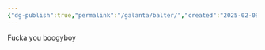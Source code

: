 ```yaml
---
{"dg-publish":true,"permalink":"/galanta/balter/","created":"2025-02-09T21:34:08.996+00:00","updated":"2025-02-09T21:47:24.048+00:00"}
---
```


Fucka you boogyboy